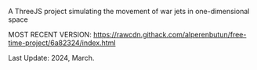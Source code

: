 A ThreeJS project simulating the movement of war jets in one-dimensional space

MOST RECENT VERSION: https://rawcdn.githack.com/alperenbutun/free-time-project/6a82324/index.html

Last Update: 2024, March.
